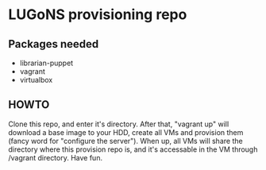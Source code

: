 LUGoNS provisioning repo
========================

Packages needed
---------------

* librarian-puppet
* vagrant
* virtualbox

HOWTO
-----

Clone this repo, and enter it's directory. After that, "vagrant up" will download a base image to your HDD, create all VMs and provision them (fancy word for "configure the server"). When up, all VMs will share the directory where this provision repo is, and it's accessable in the VM through /vagrant directory. Have fun.
